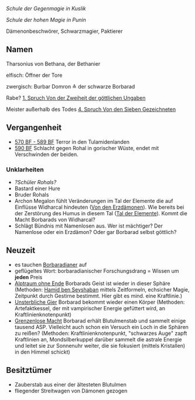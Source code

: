 *Schule der Gegenmagie in Kuslik*

*Schule der hohen Magie in Punin*

Dämenonbeschwörer, Schwarzmagier, Paktierer 

## Namen
Tharsonius von Bethana, der Bethanier

elfisch: Öffner der Tore

zwergisch: Burbar Domron ≙ der schwarze Borbarad

Rabe? [1. Spruch Von der Zweiheit der göttlichen Ungaben](Prophezeihung%20und%20Deutung#1.%20Spruch%20Von%20der%20Zweiheit%20der%20göttlichen%20Ungaben)

Meister außerhalb des Todes [4. Spruch Von den Sieben Gezeichneten](Prophezeihung%20und%20Deutung#4.%20Spruch%20Von%20den%20Sieben%20Gezeichneten)
## Vergangenheit
* [570 BF - 589 BF](Geschichte.md#570%20BF%20-%20589%20BF) Terror in den Tulamidenlanden
* [590 BF](Geschichte.md#590%20BF) Schlacht gegen Rohal in gorischer Wüste, endet mit Verschwinden der beiden.

### Unklarheiten
* *?Schüler Rohals?*
* Bastard einer Hure
* Bruder Rohals
* Archon Megalon fühlt Veränderungen im Tal der Elemente die auf Einflüsse Widharcal hindeuten ([Von den Erzdämonen](Notizen/Lore.md#Von%20den%20Erzdämonen)). Wie bereits bei der Zerstörung des Humus in diesem Tal ([Tal der Elemente](Notizen/Tal%20der%20Elemente.md)). Kommt die Macht Borbarads von Widharcal?
* Schlägt Bündnis mit Namenlosen aus. Wer ist mächtiger? Der Namenlose oder ein Erzdämon? Oder gar Borbarad selbst göttlich?

## Neuzeit
* es tauchen [Borbaradianer](Notizen/Borbaradianer.md) auf
* geflügeltes Wort: borbaradianischer Forschungsdrang = Wissen um **jeden** Preis
* [Alptraum ohne Ende](Geschichte.md#Alptraum%20ohne%20Ende) Borbarads Geist ist wieder in dieser Sphäre (Methoden: [Hamid ben Seyshaban](Personen.md#Hamid%20ben%20Seyshaban) mittels Zeitformeln, echsicher Magie, Zeitpunkt durch Gestirne bestimmt. Hier gibt es mind. eine Kraftlinie.)
* [Unsterbliche Gier](Geschichte.md#Unsterbliche%20Gier) Borbarad bekommt wieder einen Körper (Methoden: Artefaktkessel, der mit vampirischer Energie gefüttert wird, an Kraftlinienknotenpunkt)
* [Grenzenlose Macht](Geschichte.md#Grenzenlose%20Macht) Borbarad erhält Blutulmenstab und sammelt einige tausend ASP. Vielleicht auch schon ein Versuch ein Loch in die Sphären zu reißen? (Methoden: Kraftlinienknotenpunkt, "schwarzes Auge" zapft Kraftlinien an, Mondsilberkuppel darüber sammelt die astrale Energie und leitet sie zur Sonnenuhr weiter, die sie fokusiert (mittels Kristallen) in den Himmel schickt)
## Besitztümer
* Zauberstab aus einer der ältesteten Blutulmen
* fliegender Streitwagen von Dämonen gezogen